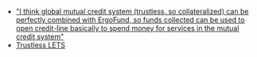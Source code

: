 - ["I think global mutual credit system (trustless, so collateralized) can be perfectly combined with ErgoFund, so funds collected can be used to open credit-line basically to spend money for services in the mutual credit system"](https://discord.com/channels/668903786361651200/669143871758008321/850130154948919336)
- [Trustless LETS](https://ergoplatform.org/en/blog/2019_05_29-exchange/)
